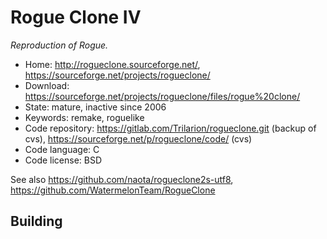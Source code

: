 # Rogue Clone IV

_Reproduction of Rogue._

- Home: http://rogueclone.sourceforge.net/, https://sourceforge.net/projects/rogueclone/
- Download: https://sourceforge.net/projects/rogueclone/files/rogue%20clone/
- State: mature, inactive since 2006
- Keywords: remake, roguelike
- Code repository: https://gitlab.com/Trilarion/rogueclone.git (backup of cvs), https://sourceforge.net/p/rogueclone/code/ (cvs)
- Code language: C
- Code license: BSD

See also https://github.com/naota/rogueclone2s-utf8, https://github.com/WatermelonTeam/RogueClone

## Building

